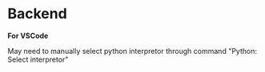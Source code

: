 # Backend

**For VSCode**

May need to manually select python interpretor through command "Python: Select interpretor"